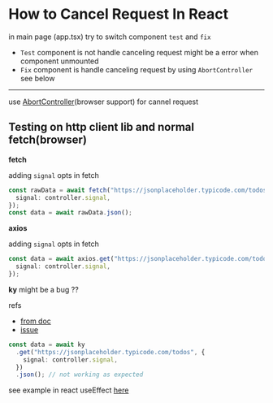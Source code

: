 # How to Cancel Request In React

in main page (app.tsx) try to switch component `test` and `fix`

- `Test` component is not handle canceling request might be a error when component unmounted
- `Fix` component is handle canceling request by using `AbortController` see below

---

use [AbortController](https://developer.mozilla.org/en-US/docs/Web/API/AbortController)(browser support) for cannel request

## Testing on http client lib and normal fetch(browser)

**fetch**

adding `signal` opts in fetch

```typescript
const rawData = await fetch("https://jsonplaceholder.typicode.com/todos/", {
  signal: controller.signal,
});
const data = await rawData.json();
```

**axios**

adding `signal` opts in fetch

```typescript
const data = await axios.get("https://jsonplaceholder.typicode.com/todos", {
  signal: controller.signal,
});
```

**ky** might be a bug ??

refs

- [from doc](https://github.com/sindresorhus/ky#cancellation)
- [issue](https://github.com/sindresorhus/ky/issues/390)

```typescript
const data = await ky
  .get("https://jsonplaceholder.typicode.com/todos", {
    signal: controller.signal,
  })
  .json(); // not working as expected
```

see example in react useEffect [here](https://github.com/jungai/cancel-request-in-react/blob/master/src/components/Fix.tsx)
